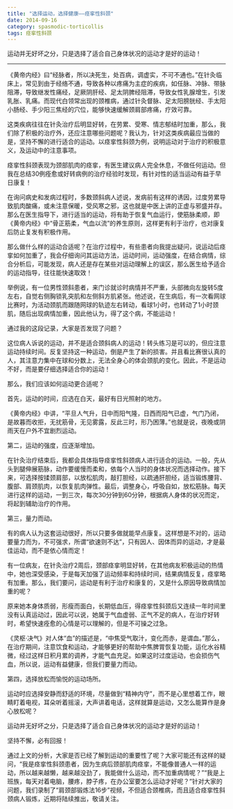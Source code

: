 ```yaml
---
title: "选择运动，选择健康——痉挛性斜颈"
date: 2014-09-16
category: spasmodic-torticollis
tags: 痉挛性斜颈
---
```


运动并无好坏之分，只是选择了适合自己身体状况的运动才是好的运动！

***

《黄帝内经》曰“经脉者，所以决死生，处百病，调虚实，不可不通也。”在针灸临床上，常见到由于经络不通，导致各种以疼痛为主症的疾病，如任脉、冲脉、带脉阻滞，导致继发性痛经，足厥阴肝经、足太阴脾经阻滞，导致女性乳腺增生，引发乳胀、乳痛。而现代白领常出现的颈椎病，通过针灸督脉、足太阳膀胱经、手太阳小肠经、手少阳三焦经的穴位，能够快速缓解颈肩部疼痛，疗效可靠。

这类疾病往往在针灸治疗后明显好转，在劳累、受寒、情志郁结时加重，那么，我们除了积极的治疗外，还应注意哪些问题呢？我认为，针对这类疾病最应当做的是，坚持不懈的进行适合的运动。以痉挛性斜颈为例，说明运动对于治疗的积极意义，及运动中的注意事项。

痉挛性斜颈表现为颈部肌肉的痉挛，有医生建议病人完全休息，不做任何运动。但我在总结30例痊愈或好转病例的治疗经验时发现，有针对性的适当运动有益于早日康复！

在询问病史和发病过程时，多数颈斜病人述说，发病前有这样的诱因，过度劳累导致肌肉酸痛，或未注意保暖，受风寒之邪，这也就是中医上讲的正虚与邪盛并存。那么在医生指导下，进行适当的运动，将有助于恢复气血运行，使筋脉柔顺，即《黄帝内经》中“骨正筋柔，气血以流”的养生原则，这样更有利于治疗，也对康复后防止复发有积极作用。

那么做什么样的运动合适呢？在治疗过程中，有些患者向我提出疑问，说运动后痉挛如何加重了，我会仔细询问其运动方法，运动时间，运动强度，在结合病情，综合分析后，可能发现，病人还是存在某些对运动理解上的误区，那么医生给予适合的运动指导，往往能快速取效！

举例说，有一位男性颈斜患者，来门诊就诊时病情并不严重，头部微向左旋转5度左右，自觉右侧胸锁乳突肌和左侧斜方肌紧张。他述说，在生病后，有一次看网球比赛时，为活动颈肌而跟随网球的轨迹左右转动，看球1小时，也转动了1小时颈肌，随后出现病情加重，因此他认为，得了这个病，不能运动！

通过我的这段记录，大家是否发现了问题？

这位病人诉说的运动，并不是适合颈斜病人的运动！转头练习是可以的，但应注意运动持续时间。反复坚持这一种运动，倒是产生了新的损害。并且看比赛很认真的人，其注意力集中在球和分数上，无法全身心的体会颈肌的变化。因此，不是运动不好，而是要仔细选择适合你的运动！

那么，我们应该如何运动更合适呢？

首先，运动的时间，应选在白天，最好有日光照射的地方。

《黄帝内经》中讲，“平旦人气升，日中而阳气隆，日西而阳气已虚，气门乃闭，是故暮而收拒，无扰筋骨，无见雾露，反此三时，形乃困薄。”也就是说，夜晚或阴雨天在户外不宜剧烈运动。

第二，运动的强度，应逐渐增加。

在针灸治疗结束后，我都会具体指导痉挛性斜颈病人进行适合的运动。一般，先从头到腿伸展筋脉，动作要缓慢而柔和，依每个人当时的身体状况而选择动作。接下来，可选择按揉颈肩部，以放松肌肉，敲打胆经，以疏通肝胆经，适当锻炼腰背、腹部、肩颈肌肉，以恢复肌肉弹性。最后，调整身心，呼吸自如，放松筋脉。每天进行这样的运动，一到三次，每次30分钟到60分钟，根据病人身体的状况而定，将起到辅助治疗的作用。

第三，量力而动。

有的病人认为这套运动很好，所以只要多做就能早点康复。这样想是不对的，运动要量力而为，不可强求，所谓“欲速则不达”，只有因人、因体而异的运动，才是最佳运动，而不是依心情而定！

有一位病友，在针灸治疗2周后，颈部痉挛明显好转，在其他病友积极运动的热情中，她也深受感染，于是每天加强了运动频率和持续时间，结果病情反复，痉挛略有加重。那么，我们要问，运动是有利于治疗和康复的，又是什么原因导致病情加重的呢？

原来她本身体质弱，形瘦而面白，长期低血压，得痉挛性斜颈后又连续一年时间里没有认真运动过，因此可以说，她属于气血虚弱、正气不足的病人，在治疗好转时，希望快速痊愈的心情是可以理解的，但是不可操之过急。

《灵枢·决气》对人体“血”的描述是，“中焦受气取汁，变化而赤，是谓血。”那么，在治疗期间，注意饮食和运动，才能够更好的帮助中焦脾胃恢复功能，运化水谷精微，经过这样日积月累的调养，才能气血充足。如果这时过度运动，也会损伤气血，所以说，运动有益健康，但我们要量力而动。

第四，选择放松而愉悦的运动场所。

运动时应选择安静而舒适的环境，尽量做到“精神内守”，而不是心里想着工作，眼睛盯着电视，耳朵听着摇滚，大声讲着电话，这样就算是运动，又怎么能算作是身心放松呢？

运动并无好坏之分，只是选择了适合自己身体状况的运动才是好的运动！

坚持不懈，必有回报！

通过上文的分析，大家是否已经了解到运动的重要性了呢？大家可能还有这样的疑问，“我是痉挛性斜颈患者，因为生病后颈部肌肉痉挛，不能像普通人一样的运动，所以越来越懒，越来越没劲了，我能做什么运动，而不加重病情呢？”“我是上班族，每天对着电脑，腰疼，脖子疼，在办公室要怎么运动才好呢？”针对大家的问题，我们录制了“肩颈部锻炼法16步”视频，不但适合颈椎病，而且适合痉挛性斜颈病人锻炼，近期将陆续推出，敬请关注。
